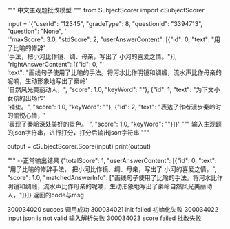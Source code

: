 """
中文主观题批改模型
"""
from SubjectScorer import cSubjectScorer

input = '{"userId": "12345", "gradeType": 8, "questionId": "3394713", "question": "None", ' \
        '"maxScore": 3.0, "stdScore": 2, "userAnswerContent": [{"id": 0, "text": "用了比喻的修辞' \
        '手法，把小河比作镜、绸、母亲，写出了 小河的喜爱之情。"}], "rightAnswerContent": [{"id": 0, "' \
        'text": "画线句子使用了比喻的手法。将河水比作明镜和绸缎，流水声比作母亲的呢喃，生动形象地写出了秦岭' \
        '自然风光美丽动人，", "score": 1.0, "keyWord": ""}, {"id": 1, "text": "为下文小女孩的出场作' \
        '铺垫。", "score": 1.0, "keyWord": ""}, {"id": 2, "text": "表达了作者漫步秦岭时的愉悦心情，' \
        '表现了秦岭深处美好的景色。 ", "score": 1.0, "keyWord": ""}]}'
"""
输入主观题的json字符串，进行打分，打分后输出json字符串
"""

output = cSubjectScorer.Score(input)
print(output)


"""
--正常输出结果
{"totalScore": 1, "userAnswerContent": [{"id": 0, "text": "用了比喻的修辞手法，
把小河比作镜、绸、母亲，写出了 小河的喜爱之情。", "score": 1.0, "matchedAnswerInfo": 
["画线句子使用了比喻的手法。将河水比作明镜和绸缎，流水声比作母亲的呢喃，生动形象地写出了秦岭自然风光美丽动人，"]}]}
返回的code与msg

300034020 succes                   调用成功
300034021 init failed              初始化失败
300034022 input json is not valid  输入解析失败
300034023 score failed             批改失败        
